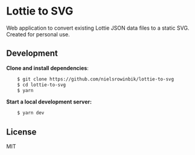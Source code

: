# Lottie to SVG

Web application to convert existing Lottie JSON data files to a static SVG. Created for personal use.

## Development

**Clone and install dependencies**:

```sh
    $ git clone https://github.com/nielsrowinbik/lottie-to-svg
    $ cd lottie-to-svg
    $ yarn
```

**Start a local development server:**

```sh
    $ yarn dev
```

## License

MIT
